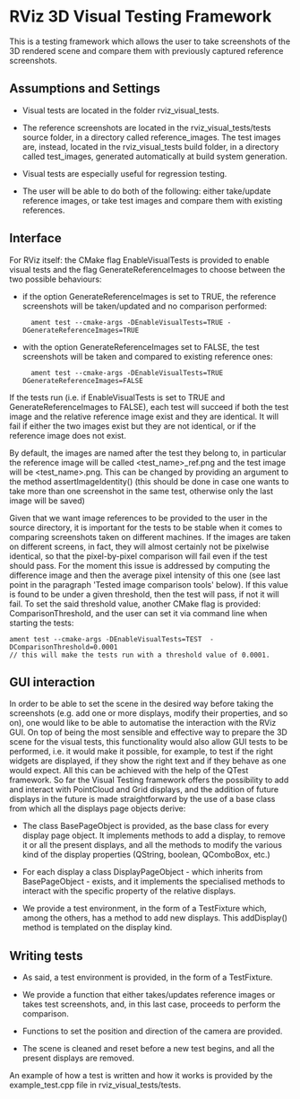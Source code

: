 # RViz 3D Visual Testing Framework

This is a testing framework which allows the user to take screenshots of the 3D rendered scene and
compare them with previously captured reference screenshots.


## Assumptions and Settings

- Visual tests are located in the folder rviz_visual_tests.

- The reference screenshots are located in the rviz_visual_tests/tests source folder, in a
directory called reference_images. The test images are, instead, located in the rviz_visual_tests
build folder, in a directory called test_images, generated automatically at build system generation.

- Visual tests are especially useful for regression testing.

- The user will be able to do both of the following: either take/update reference images, or take
test images and compare them with existing references.


## Interface

For RViz itself: the CMake flag EnableVisualTests is provided to enable visual tests and the flag
GenerateReferenceImages to choose between the two possible behaviours:

- if the option GenerateReferenceImages is set to TRUE, the reference screenshots will be
taken/updated and no comparison performed:

        ament test --cmake-args -DEnableVisualTests=TRUE -DGenerateReferenceImages=TRUE

- with the option GenerateReferenceImages set to FALSE, the test screenshots will be taken and
compared to existing reference ones:

        ament test --cmake-args -DEnableVisualTests=TRUE DGenerateReferenceImages=FALSE

If the tests run (i.e. if EnableVisualTests is set to TRUE and GenerateReferenceImages to FALSE),
each test will succeed if both the test image and the relative reference image exist and they are
identical. It will fail if either the two images exist but they are not identical, or if the
reference image does not exist.

By default, the images are named after the test they belong to, in particular the reference image
will be called <test_name>_ref.png and the test image will be <test_name>.png. This can be changed
by providing an argument to the method assertImageIdentity() (this should be done in case one wants
to take more than one screenshot in the same test, otherwise only the last image will be saved)

Given that we want image references to be provided to the user in the source directory, it is
important for the tests to be stable when it comes to comparing screenshots taken on different
machines. If the images are taken on different screens, in fact, they will almost certainly not
be pixelwise identical, so that the pixel-by-pixel comparison will fail even if the test
should pass. For the moment this issue is addressed by computing the difference image and then
the average pixel intensity of this one (see last point in the paragraph
'Tested image comparison tools' below). If this value  is found to be under a given threshold,
then the test will pass, if not it will fail. To set the said threshold value, another
CMake flag is provided: ComparisonThreshold, and the user can set it via command line when
starting the tests:

    ament test --cmake-args -DEnableVisualTests=TEST  -DComparisonThreshold=0.0001
    // this will make the tests run with a threshold value of 0.0001.


## GUI interaction

In order to be able to set the scene in the desired way before taking the screenshots (e.g.
add one or more displays, modify their properties, and so on), one would like to be able to
automatise the interaction with the RViz GUI. On top of being the most sensible and effective
way to prepare the 3D scene for the visual tests, this functionality would also allow GUI tests
to be performed, i.e. it would make it possible, for example, to test if the right widgets are
displayed, if they show the right text and if they behave as one would expect. All this can be
achieved with the help of the QTest framework. So far the Visual Testing framework offers the
possibility to add and interact with PointCloud and Grid displays, and the addition of future
displays in the future is made straightforward by the use of a base class from which all the
displays page objects derive:

- The class BasePageObject is provided, as the base class for every display page object. It
implements methods to add a display, to remove it or all the present displays, and all the
methods to modify the various kind of the display properties (QString, boolean, QComboBox, etc.)

- For each display a class <DisplayName>DisplayPageObject - which inherits from BasePageObject -
exists, and it implements the specialised methods to interact with the specific property of
the relative displays.

- We provide a test environment, in the form of a TestFixture which, among the others,
has a method to add new displays. This addDisplay() method is templated on the display kind.


## Writing tests

- As said, a test environment is provided, in the form of a TestFixture.

- We provide a function that either takes/updates reference images or takes test screenshots, and,
in this last case, proceeds to perform the comparison.

- Functions to set the position and direction of the camera are provided.

- The scene is cleaned and reset before a new test begins, and all the present displays are removed.

An example of how a test is written and how it works is provided by the example_test.cpp file in
rviz_visual_tests/tests.
